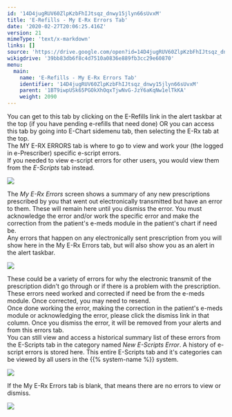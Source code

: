 ```yaml
---
id: '14D4jugRUV60ZlpKzbFhIJtsqz_dnwy15jlyn66sUvxM'
title: 'E-Refills - My E-Rx Errors Tab'
date: '2020-02-27T20:06:25.416Z'
version: 21
mimeType: 'text/x-markdown'
links: []
source: 'https://drive.google.com/open?id=14D4jugRUV60ZlpKzbFhIJtsqz_dnwy15jlyn66sUvxM'
wikigdrive: '39bb83db6f8c4d7510a0836e889fb3cc29e60870'
menu:
  main:
    name: 'E-Refills - My E-Rx Errors Tab'
    identifier: '14D4jugRUV60ZlpKzbFhIJtsqz_dnwy15jlyn66sUvxM'
    parent: '1BT9iwpUSk65PGOkXhOqxTjwNvG-JzY6aKqNw1elTkKA'
    weight: 2090
---
```

You can get to this tab by clicking on the E-Refills link in the alert taskbar at the top (if you have pending e-refills that need done) OR you can access this tab by going into E-Chart sidemenu tab, then selecting the E-Rx tab at the top.  
The MY E-RX ERRORS tab is where to go to view and work your (the logged in e-Prescriber) specific e-script errors.  
If you needed to view e-script errors for other users, you would view them from the *E-Scripts* tab instead.
  
![](../e-refills-my-e-rx-errors-tab.assets/100000000000037A0000009DF9034BAE6C13324D.png)  

The *My E-Rx Errors* screen shows a summary of any new prescriptions prescribed by you that went out electronically transmitted but have an error to them. These will remain here until you dismiss the error. You must acknowledge the error and/or work the specific error and make the correction from the patient's e-meds module in the patient's chart if need be.  
Any errors that happen on any electronically sent prescription from you will show here in the My E-Rx Errors tab, but will also show you as an alert in the alert taskbar.
  
![](../e-refills-my-e-rx-errors-tab.assets/100000000000037A0000009DF9034BAE6C13324D.png)  

These could be a variety of errors for why the electronic transmit of the prescription didn't go through or if there is a problem with the prescription. These errors need worked and corrected if need be from the e-meds module. Once corrected, you may need to resend.  
Once done working the error, making the correction in the patient's e-meds module or acknowledging the error, please click the dismiss link in that column. Once you dismiss the error, it will be removed from your alerts and from this errors tab.  
You can still view and access a historical summary list of these errors from the E-Scripts tab in the category named *New E-Scripts Error*. A history of e-script errors is stored here. This entire E-Scripts tab and it's categories can be viewed by all users in the {{% system-name %}} system.
  
![](../e-refills-my-e-rx-errors-tab.assets/10000000000003350000010BBDAD830EF7DC4148.png)  

If the My E-Rx Errors tab is blank, that means there are no errors to view or dismiss.
  
![](../e-refills-my-e-rx-errors-tab.assets/100000000000026B000000F849A71C1693A74F70.png)  

